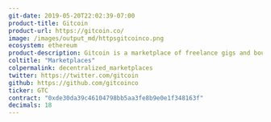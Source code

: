 ```yaml
---
git-date: 2019-05-20T22:02:39-07:00
product-title: Gitcoin
product-url: https://gitcoin.co/
image: /images/output_md/httpsgitcoinco.png
ecosystem: ethereum
product-description: Gitcoin is a marketplace of freelance gigs and bounties for open source projects.
coltitle: "Marketplaces"
colpermalink: decentralized_marketplaces
twitter: https://twitter.com/gitcoin
github: https://github.com/gitcoinco
ticker: GTC
contract: "0xde30da39c46104798bb5aa3fe8b9e0e1f348163f"
decimals: 18
---
```

